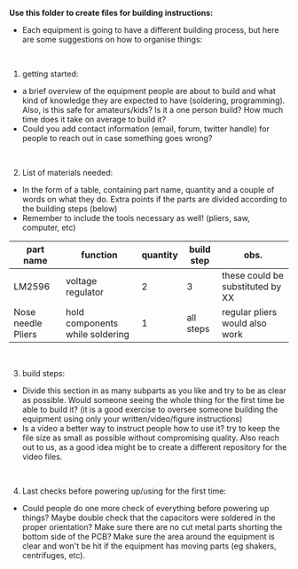 
**Use this folder to create files for building instructions:**
- Each equipment is going to have a different building process, but here are some suggestions on how to organise things:

<br>

1. getting started:
 - a brief overview of the equipment people are about to build and what kind of knowledge they are expected to have (soldering, programming). Also, is this safe for amateurs/kids? Is it a one person build? How much time does it take on average to build it?
 - Could you add contact information (email, forum, twitter handle) for people to reach out in case something goes wrong?

<br>

2. List of materials needed:
 - In the form of a table, containing part name, quantity and a couple of words on what they do. Extra points if the parts are divided according to the building steps (below)
 - Remember to include the tools necessary as well! (pliers, saw, computer, etc)  


 |part name| function  | quantity  | build step  | obs.  |
 |---|---|---|---|---|
 |LM2596| voltage regulator  | 2  | 3  | these could be substituted by XX  |
 | Nose needle Pliers  | hold components while soldering  | 1  | all steps  | regular pliers would also work  |

<br>


3. build steps:
 - Divide this section in as many subparts as you like and try to be as clear as possible. Would someone seeing the whole thing for the first time be able to build it? (it is a good exercise to oversee someone building the equipment using only your written/video/figure instructions)
 - Is a video a better way to instruct people how to use it? try to keep the file size as small as possible without compromising quality. Also reach out to us, as a good idea might be to create a different repository for the video files.  

<br>

4. Last checks before powering up/using for the first time:
 - Could people do one more check of everything before powering up things? Maybe double check that the capacitors were soldered in the proper orientation? Make sure there are no cut metal parts shorting the bottom side of the PCB? Make sure the area around the equipment is clear and won't be hit if the equipment has moving parts (eg shakers, centrifuges, etc).
 
